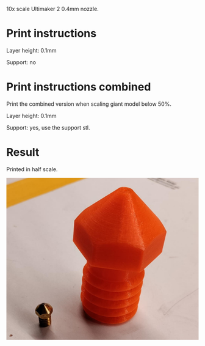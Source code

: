 10x scale Ultimaker 2 0.4mm nozzle.

# Print instructions

Layer height: 0.1mm

Support: no

# Print instructions combined

Print the combined version when scaling giant model below 50%.

Layer height: 0.1mm

Support: yes, use the support stl.

# Result

Printed in half scale.

![](Giant%20UM2%20Nozzle%20half%20scale.jpg)

